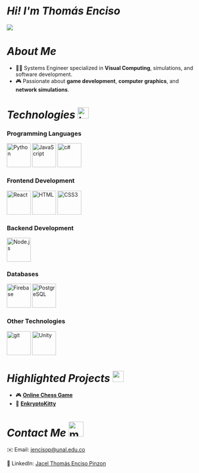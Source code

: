 <!-- Introduction -->
## <h1> ***Hi! I'm Thomás Enciso*** </h1>
<div align="left">

<img  src="https://images.nightcafe.studio/jobs/LFQeRElyeGDvjI1ydUNg/LFQeRElyeGDvjI1ydUNg-G5TOy-adjusted.jpg?tr=w-1080,c-at_max"/>

## <h1>***About Me***</h1>
<div align="left">
  
* 👨‍💻 Systems Engineer specialized in **Visual Computing**, simulations, and software development.
* 🎮 Passionate about **game development**, **computer graphics**, and **network simulations**.

## <h1>***Technologies*** <img src="https://img.icons8.com/?size=100&id=2sWu6PtiXHWx&format=png&color=000000" width="30" alt="toolbox"/></h1>
<div align="left">

### Programming Languages
<p align="left">
  <img src="https://cdn.jsdelivr.net/gh/devicons/devicon@latest/icons/python/python-original.svg" width="64" height="64" alt="Python"/>
  <img src="https://cdn.jsdelivr.net/gh/devicons/devicon@latest/icons/javascript/javascript-original.svg" width="64" height="64" alt="JavaScript"/>
  <img src="https://cdn.jsdelivr.net/gh/devicons/devicon@latest/icons/csharp/csharp-original.svg" width="64" height="64" alt="c#"/>
</p>

### Frontend Development
<p align="left">
  <img src="https://cdn.jsdelivr.net/gh/devicons/devicon@latest/icons/react/react-original.svg" width="64" height="64" alt="React"/>
  <img src="https://cdn.jsdelivr.net/gh/devicons/devicon@latest/icons/html5/html5-original.svg" width="64" height="64" alt="HTML"/>
  <img src="https://cdn.jsdelivr.net/gh/devicons/devicon@latest/icons/css3/css3-original.svg" width="64" height="64" alt="CSS3"/>
</p>

### Backend Development
<p align="left">
  <img src="https://img.icons8.com/?size=100&id=hsPbhkOH4FMe&format=png&color=000000" width="64" height="64" alt="Node.js"/>
</p>

### Databases
<p align="left">
  <img src="https://cdn.jsdelivr.net/gh/devicons/devicon@latest/icons/firebase/firebase-original.svg" width="64" height="64" alt="Firebase"/>
  <img src="https://cdn.jsdelivr.net/gh/devicons/devicon@latest/icons/postgresql/postgresql-original.svg" width="64" height="64" alt="PostgreSQL"/>
</p>

### Other Technologies
<p align="left">
  <img src="https://cdn.jsdelivr.net/gh/devicons/devicon@latest/icons/git/git-original.svg" width="64" height="64" alt="git"/>
  <img src="https://cdn.jsdelivr.net/gh/devicons/devicon@latest/icons/unity/unity-original.svg" width="64" height="64" alt="Unity"/>
</p>

## <h1>***Highlighted Projects*** <img src="https://img.icons8.com/?size=100&id=16369&format=png&color=000000" width="30" alt="projects"/></h1>
<div align="left">

- 🎮  [**Online Chess Game**](https://github.com/jcadenar/Software-Engineering-I.git)
- 🔐  [**EnkryptoKitty**](https://github.com/Jmaciass1/EnkryptoKitty.git)

## <h1>***Contact Me*** <img src="https://img.icons8.com/?size=100&id=MFd4aKzItnZK&format=png&color=000000" width="40" alt="mail"/></h1>
<div align="left">

✉️ Email: [jencisop@unal.edu.co](mailto:jencisop@unal.edu.co)

💼 LinkedIn: [Jacel Thomás Enciso Pinzon](https://www.linkedin.com/in/jacel-thom%C3%A1s-enciso-pinz%C3%B3n-30b637297/)
